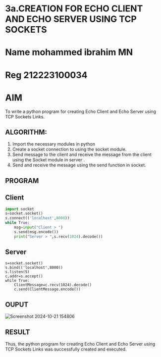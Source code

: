 # 3a.CREATION FOR ECHO CLIENT AND ECHO SERVER USING TCP SOCKETS

# Name mohammed ibrahim MN
# Reg 212223100034

# AIM
To write a python program for creating Echo Client and Echo Server using TCP
Sockets Links.
## ALGORITHM:
1. Import the necessary modules in python
2. Create a socket connection to using the socket module.
3. Send message to the client and receive the message from the client using the Socket module in
 server .
4. Send and receive the message using the send function in socket.
## PROGRAM

## Client 
```Client.py
import socket 
s=socket.socket() 
s.connect(('localhost',8000)) 
while True: 
    msg=input("Client > ") 
    s.send(msg.encode()) 
    print("Server > ",s.recv(1024).decode())
```
## Server

```import socket 
s=socket.socket() 
s.bind(('localhost',8000)) 
s.listen(5) 
c,addr=s.accept() 
while True: 
    ClientMessage=c.recv(1024).decode() 
    c.send(ClientMessage.encode())
```
## OUPUT
![Screenshot 2024-10-21 154806](https://github.com/user-attachments/assets/e499f693-587c-488f-89cd-30be022f2817)

## RESULT
Thus, the python program for creating Echo Client and Echo Server using TCP Sockets Links 
was successfully created and executed.
